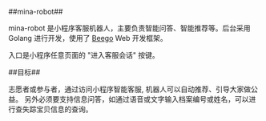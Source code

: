 ##mina-robot##

mina-robot 是小程序客服机器人，主要负责智能问答、智能推荐等。后台采用 Golang 进行开发，使用了 [Beego](https://github.com/astaxie/beego) Web 开发框架。

入口是小程序任意页面的 "进入客服会话" 按键。


##目标##

志愿者或参与者，通过访问小程序智能客服, 机器人可以自动推荐、引导大家做公益。 另外必须要支持信息问答，如通过语音或文字输入档案编号或姓名，可以进行查失踪宝贝信息的查询。


